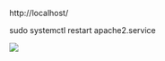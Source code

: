 http://localhost/

sudo systemctl restart apache2.service

![](https://www.weiy.city/Download/Lychee/public/uploads/big/a54617bd648aa49dd3201d919c4f70bb.png)
